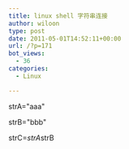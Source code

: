 ```yaml
---
title: linux shell 字符串连接
author: wiloon
type: post
date: 2011-05-01T14:52:11+00:00
url: /?p=171
bot_views:
  - 36
categories:
  - Linux

---
```

strA="aaa"
  
strB="bbb"
  
strC=$strA$strB